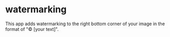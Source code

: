 # watermarking

This app adds watermarking to the right bottom corner of your image in the format of "© [your text]".
